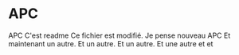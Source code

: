# APC
APC C'est readme Ce fichier est modifié. Je pense nouveau APC Et maintenant un autre. Et un autre. Et un autre. Et une autre et et
